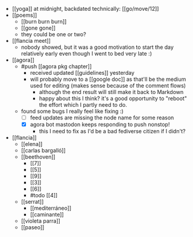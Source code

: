 - [[yoga]] at midnight, backdated technically: [[go/move/12]]
- [[poems]]
  - [[burn burn burn]]
  - [[gone gone]]
  - they could be one or two?
- [[flancia meet]]
  - nobody showed, but it was a good motivation to start the day relatively early even though I went to bed very late :)
- [[agora]]
  - #push [[agora pkg chapter]]
    - received updated [[guidelines]] yesterday
    - will probably move to a [[google doc]] as that'll be the medium used for editing (makes sense because of the comment flows)
      - although the end result will still make it back to Markdown
      - happy about this I think? it's a good opportunity to "reboot" the effort which I partly need to do.
  - found some bugs I really feel like fixing :)
    - [ ] feed updates are missing the node name for some reason
    - [x] agora bot mastodon keeps responding to push nonstop!
      - this I need to fix as I'd be a bad fediverse citizen if I didn't?
- [[flancia]]
  - [[elena]]
  - [[carlas bargalló]]
  - [[beethoven]]
    - [[7]]
    - [[5]]
    - [[9]]
    - [[3]]
    - [[6]]
    - #todo [[4]]
  - [[serrat]]
    - [[mediterráneo]]
    - [[caminante]]
  - [[violeta parra]]
  - [[paseo]]

